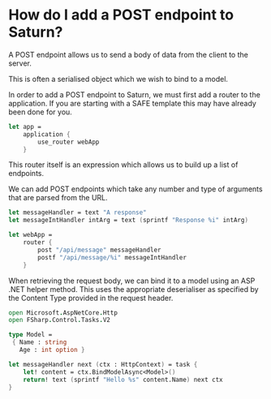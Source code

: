 # How do I add a POST endpoint to Saturn?

A POST endpoint allows us to send a body of data from the client to the server.

This is often a serialised object which we wish to bind to a model.

In order to add a POST endpoint to Saturn, we must first add a router to the application. If you are starting with a SAFE template this may have already been done for you.

```fsharp
let app =
    application {
        use_router webApp
    }
```

This router itself is an expression which allows us to build up a list of endpoints.

We can add POST endpoints which take any number and type of arguments that are parsed from the URL.

```fsharp
let messageHandler = text "A response"
let messageIntHandler intArg = text (sprintf "Response %i" intArg) 

let webApp =
    router {
        post "/api/message" messageHandler
        postf "/api/message/%i" messageIntHandler
    }
```

When retrieving the request body, we can bind it to a model using an ASP .NET  helper method. This uses the appropriate deserialiser as specified by the Content Type provided in the request header.

```fsharp
open Microsoft.AspNetCore.Http
open FSharp.Control.Tasks.V2

type Model =
 { Name : string
   Age : int option }

let messageHandler next (ctx : HttpContext) = task { 
    let! content = ctx.BindModelAsync<Model>()
    return! text (sprintf "Hello %s" content.Name) next ctx
}


```